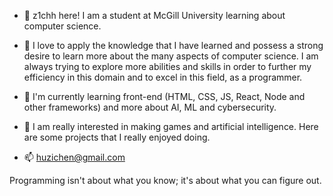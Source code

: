 - 👋 z1chh here! I am a student at McGill University learning about computer science.

- 👀 I love to apply the knowledge that I have learned and possess a strong desire to learn more about the many aspects of computer science. I am always trying to explore more abilities and skills in order to further my efficiency in this domain and to excel in this field, as a programmer.

- 🌱 I'm currently learning front-end (HTML, CSS, JS, React, Node and other frameworks) and more about AI, ML and cybersecurity.

- 💞️ I am really interested in making games and artificial intelligence. Here are some projects that I really enjoyed doing.


- 📫 huzichen@gmail.com

Programming isn't about what you know; it's about what you can figure out.
